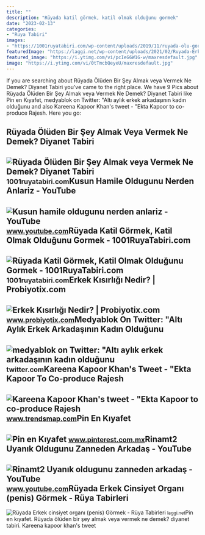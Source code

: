 ```yaml
---
title: ""
description: "Rüyada katil görmek, katil olmak olduğunu gormek"
date: "2023-02-13"
categories:
- "Ruya Tabiri"
images:
- "https://1001ruyatabiri.com/wp-content/uploads/2019/11/ruyada-olu-gormek-ruyada-olum-gormek-oldugunu-gormek-olunun-dirilmesi-olmus-birini-gormek-oldugunu-gormek-annenin-babanin-cocugunun.jpg"
featuredImage: "https://laggi.net/wp-content/uploads/2021/02/Ruyada-Erkek-cinsiyet-organi-(penis)-Gormek-CaddeSekiz.jpg"
featured_image: "https://i.ytimg.com/vi/pcIeG6W1G-w/maxresdefault.jpg"
image: "https://i.ytimg.com/vi/0tTmcbQeyeU/maxresdefault.jpg"
---
```


If you are searching about Rüyada Ölüden Bir Şey Almak veya Vermek Ne Demek? Diyanet Tabiri you've came to the right place. We have 9 Pics about Rüyada Ölüden Bir Şey Almak veya Vermek Ne Demek? Diyanet Tabiri like Pin en Kıyafet, medyablok on Twitter: "Altı aylık erkek arkadaşının kadın olduğunu and also Kareena Kapoor Khan's tweet - "Ekta Kapoor to co-produce Rajesh. Here you go:

Rüyada Ölüden Bir Şey Almak Veya Vermek Ne Demek? Diyanet Tabiri
----------------------------------------------------------------

 ![Rüyada Ölüden Bir Şey Almak veya Vermek Ne Demek? Diyanet Tabiri](https://1001ruyatabiri.com/wp-content/uploads/2019/11/ruyada-olu-gormek-ruyada-olum-gormek-oldugunu-gormek-olunun-dirilmesi-olmus-birini-gormek-oldugunu-gormek-annenin-babanin-cocugunun.jpg) <small>1001ruyatabiri.com</small>Kusun Hamile Oldugunu Nerden Anlariz - YouTube
----------------------------------------------

 ![Kusun hamile oldugunu nerden anlariz - YouTube](https://i.ytimg.com/vi/0tTmcbQeyeU/maxresdefault.jpg) <small>www.youtube.com</small>Rüyada Katil Görmek, Katil Olmak Olduğunu Gormek - 1001RuyaTabiri.com
---------------------------------------------------------------------

 ![Rüyada Katil Görmek, Katil Olmak Olduğunu Gormek - 1001RuyaTabiri.com](https://1001ruyatabiri.com/wp-content/uploads/2020/09/Ruyada-Katil-Gormek-Katil-Olmak-Oldugunu-Gormek-ne-demek-diyanet-1001ruyatabiri.jpg) <small>1001ruyatabiri.com</small>Erkek Kısırlığı Nedir? | Probiyotix.com
---------------------------------------

 ![Erkek Kısırlığı Nedir? | Probiyotix.com](https://www.probiyotix.com/wp-content/uploads/2021/02/erkek_kisirligi-1024x512.jpg) <small>www.probiyotix.com</small>Medyablok On Twitter: "Altı Aylık Erkek Arkadaşının Kadın Olduğunu
------------------------------------------------------------------

 ![medyablok on Twitter: "Altı aylık erkek arkadaşının kadın olduğunu](https://pbs.twimg.com/media/Fd-tomkXEAImt3G.jpg) <small>twitter.com</small>Kareena Kapoor Khan's Tweet - "Ekta Kapoor To Co-produce Rajesh
---------------------------------------------------------------

 ![Kareena Kapoor Khan's tweet - "Ekta Kapoor to co-produce Rajesh](https://pbs.twimg.com/media/Fcyada8X0AANSFu.jpg) <small>www.trendsmap.com</small>Pin En Kıyafet
--------------

 ![Pin en Kıyafet](https://i.pinimg.com/originals/21/6d/77/216d77e3b57f7a374e4133782f62e0ec.jpg) <small>www.pinterest.com.mx</small>Rinamt2 Uyanık Oldugunu Zanneden Arkadaş - YouTube
--------------------------------------------------

 ![Rinamt2 Uyanık oldugunu zanneden arkadaş - YouTube](https://i.ytimg.com/vi/pcIeG6W1G-w/maxresdefault.jpg) <small>www.youtube.com</small>Rüyada Erkek Cinsiyet Organı (penis) Görmek - Rüya Tabirleri
------------------------------------------------------------

 ![Rüyada Erkek cinsiyet organı (penis) Görmek - Rüya Tabirleri](https://laggi.net/wp-content/uploads/2021/02/Ruyada-Erkek-cinsiyet-organi-(penis)-Gormek-CaddeSekiz.jpg) <small>laggi.net</small>Pin en kıyafet. Rüyada ölüden bir şey almak veya vermek ne demek? diyanet tabiri. Kareena kapoor khan's tweet
